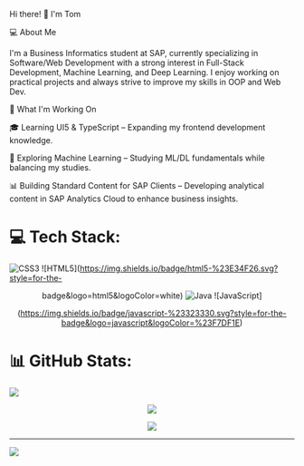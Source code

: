 Hi there! 👋 I'm Tom

💻 About Me

I'm a Business Informatics student at SAP, currently specializing in
Software/Web Development with a strong interest in Full-Stack Development,
Machine Learning, and Deep Learning. I enjoy working on practical projects
and always strive to improve my skills in OOP and Web Dev.

🚀 What I'm Working On

🎓 Learning UI5 & TypeScript – Expanding my frontend development knowledge.

🤖 Exploring Machine Learning – Studying ML/DL fundamentals while balancing my studies.

📊 Building Standard Content for SAP Clients – Developing analytical 
  content in SAP Analytics Cloud to enhance business insights.





# 💻 Tech Stack:
![CSS3](https://img.shields.io/badge/css3-%231572B6.svg?style=for-the-badge&logo=css3&logoColor=white) ![HTML5](https://img.shields.io/badge/html5-%23E34F26.svg?style=for-the-<p align="center">badge&logo=html5&logoColor=white) ![Java](https://img.shields.io/badge/java-%23ED8B00.svg?style=for-the-badge&logo=openjdk&logoColor=white) ![JavaScript]<p align="center">(https://img.shields.io/badge/javascript-%23323330.svg?style=for-the-badge&logo=javascript&logoColor=%23F7DF1E)<p align="center">
# 📊 GitHub Stats:
![](https://github-readme-stats.vercel.app/api?username=yummy2212cookie&theme=transparent&hide_border=false&include_all_commits=false&count_private=false)<br/><p align="center">
![](https://nirzak-streak-stats.vercel.app/?user=yummy2212cookie&theme=transparent&hide_border=false)<br/><p align="center">
![](https://github-readme-stats.vercel.app/api/top-langs/?username=yummy2212cookie&theme=transparent&hide_border=false&include_all_commits=false&count_private=false&layout=compact)<p align="center">

---
[![](https://visitcount.itsvg.in/api?id=yummy2212cookie&icon=0&color=0)](https://visitcount.itsvg.in)<p align="center">

<!-- Proudly created with GPRM ( https://gprm.itsvg.in ) -->
